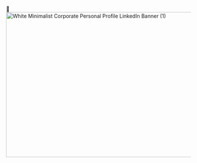 👋
<img width="1584" height="396" alt="White Minimalist Corporate Personal Profile LinkedIn Banner (1)" src="https://github.com/user-attachments/assets/eddee6d5-e1bd-42c4-a7d7-2b55364bc5f2" />





<!--
**jaylynn3/jaylynn3** is a ✨ _special_ ✨ repository because its `README.md` (this file) appears on your GitHub profile.


-->
